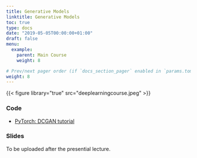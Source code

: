 ```yaml
---
title: Generative Models
linktitle: Generative Models
toc: true
type: docs
date: "2019-05-05T00:00:00+01:00"
draft: false
menu:
  example:
    parent: Main Course
    weight: 8

# Prev/next pager order (if `docs_section_pager` enabled in `params.toml`)
weight: 8
---
```


{{< figure library="true" src="deeplearningcourse.jpeg" >}}

### Code

* [PyTorch: DCGAN tutorial](https://githubtocolab.com/dlmacedo/starter-academic/blob/master/content/courses/deeplearning/notebooks/pytorch/dcgan_faces_tutorial.ipynb)

### Slides

To be uploaded after the presential lecture.
